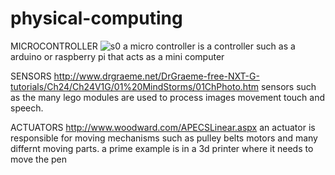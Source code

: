 # physical-computing

MICROCONTROLLER
![s0](http://gearguyd.com/getting-started-with-arduino-microcontrollers/)
a micro controller is a controller such as a arduino or raspberry pi that acts as
a mini computer

SENSORS
http://www.drgraeme.net/DrGraeme-free-NXT-G-tutorials/Ch24/Ch24V1G/01%20MindStorms/01ChPhoto.htm
sensors such as the many lego modules are used to process images movement touch and speech.

ACTUATORS
http://www.woodward.com/APECSLinear.aspx
an actuator is responsible for moving mechanisms such as pulley belts motors and many differnt moving
parts. a prime example is in a 3d printer where it needs to move the pen

